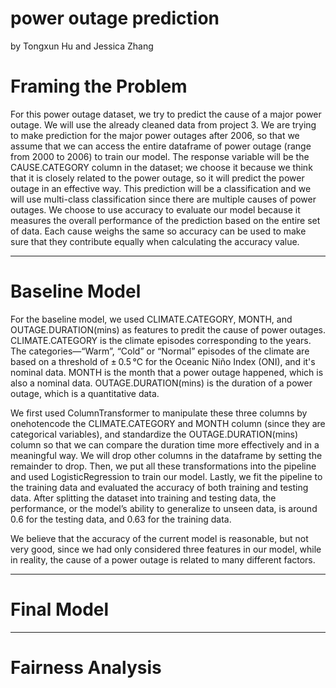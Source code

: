 # power outage prediction
by Tongxun Hu and Jessica Zhang

# Framing the Problem

For this power outage dataset, we try to predict the cause of a major power outage. We will use the already cleaned data from project 3. We are trying to make prediction for the major power outages after 2006, so that we assume that we can access the entire dataframe of power outage (range from 2000 to 2006) to train our model. The response variable will be the CAUSE.CATEGORY column in the dataset; we choose it because we think that it is closely related to the power outage, so it will predict the power outage in an effective way. This prediction will be a classification and we will use multi-class classification since there are multiple causes of power outages. We choose to use accuracy to evaluate our model because it measures the overall performance of the prediction based on the entire set of data. Each cause weighs the same so accuracy can be used to make sure that they contribute equally when calculating the accuracy value. 


------
# Baseline Model

For the baseline model, we used CLIMATE.CATEGORY, MONTH, and OUTAGE.DURATION(mins) as features to predit the cause of power outages. CLIMATE.CATEGORY is the climate episodes corresponding to the years. The categories—“Warm”, “Cold” or “Normal” episodes of the climate are based on a threshold of ± 0.5 °C for the Oceanic Niño Index (ONI), and it's nominal data. MONTH is the month that a power outage happened, which is also a nominal data. OUTAGE.DURATION(mins) is the duration of a power outage, which is a quantitative data. 

We first used ColumnTransformer to manipulate these three columns by onehotencode the CLIMATE.CATEGORY and MONTH column (since they are categorical variables), and standardize the OUTAGE.DURATION(mins) column so that we can compare the duration time more effectively and in a meaningful way. We will drop other columns in the dataframe by setting the remainder to drop. Then, we put all these transformations into the pipeline and used LogisticRegression to train our model. Lastly, we fit the pipeline to the training data and evaluated the accuracy of both training and testing data. After splitting the dataset into training and testing data, the performance, or the model’s ability to generalize to unseen data, is around 0.6 for the testing data, and 0.63 for the training data. 

We believe that the accuracy of the current model is reasonable, but not very good, since we had only considered three features in our model, while in reality, the cause of a power outage is related to many different factors. 


------
# Final Model


------
# Fairness Analysis



